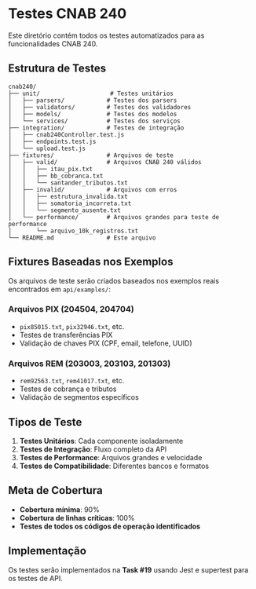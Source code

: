 # Testes CNAB 240

Este diretório contém todos os testes automatizados para as funcionalidades CNAB 240.

## Estrutura de Testes

```
cnab240/
├── unit/                    # Testes unitários
│   ├── parsers/            # Testes dos parsers
│   ├── validators/         # Testes dos validadores
│   ├── models/             # Testes dos modelos
│   └── services/           # Testes dos serviços
├── integration/            # Testes de integração
│   ├── cnab240Controller.test.js
│   ├── endpoints.test.js
│   └── upload.test.js
├── fixtures/               # Arquivos de teste
│   ├── valid/              # Arquivos CNAB 240 válidos
│   │   ├── itau_pix.txt
│   │   ├── bb_cobranca.txt
│   │   └── santander_tributos.txt
│   ├── invalid/            # Arquivos com erros
│   │   ├── estrutura_invalida.txt
│   │   ├── somatoria_incorreta.txt
│   │   └── segmento_ausente.txt
│   └── performance/        # Arquivos grandes para teste de performance
│       └── arquivo_10k_registros.txt
└── README.md               # Este arquivo
```

## Fixtures Baseadas nos Exemplos

Os arquivos de teste serão criados baseados nos exemplos reais encontrados em `api/examples/`:

### Arquivos PIX (204504, 204704)
- `pix85015.txt`, `pix32946.txt`, etc.
- Testes de transferências PIX
- Validação de chaves PIX (CPF, email, telefone, UUID)

### Arquivos REM (203003, 203103, 201303)
- `rem92563.txt`, `rem41017.txt`, etc.
- Testes de cobrança e tributos
- Validação de segmentos específicos

## Tipos de Teste

1. **Testes Unitários**: Cada componente isoladamente
2. **Testes de Integração**: Fluxo completo da API
3. **Testes de Performance**: Arquivos grandes e velocidade
4. **Testes de Compatibilidade**: Diferentes bancos e formatos

## Meta de Cobertura

- **Cobertura mínima**: 90%
- **Cobertura de linhas críticas**: 100%
- **Testes de todos os códigos de operação identificados**

## Implementação

Os testes serão implementados na **Task #19** usando Jest e supertest para os testes de API. 